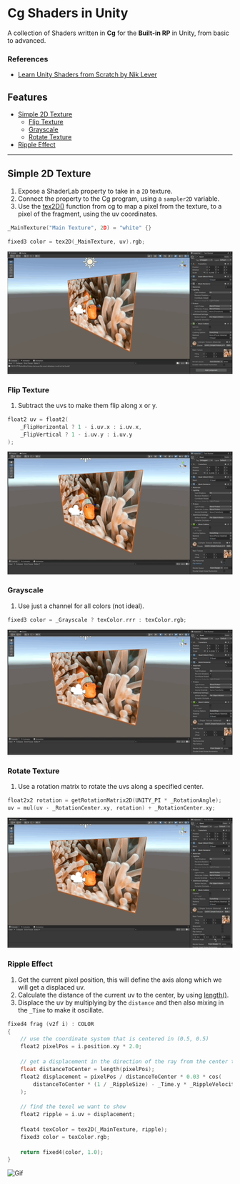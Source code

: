 # Cg Shaders in Unity

A collection of Shaders written in **Cg** for the **Built-in RP** in Unity, from basic to advanced.

### References

- [Learn Unity Shaders from Scratch by Nik Lever](https://www.udemy.com/course/learn-unity-shaders-from-scratch)

## Features

- [Simple 2D Texture](#simple-2d-texture)
  - [Flip Texture](#flip-texture)
  - [Grayscale](#grayscale)
  - [Rotate Texture](#rotate-texture)
- [Ripple Effect](#ripple-effect)

---

## Simple 2D Texture

1. Expose a ShaderLab property to take in a `2D` texture.
1. Connect the property to the Cg program, using a `sampler2D` variable.
1. Use the [tex2D()](https://developer.download.nvidia.com/cg/tex2D.html) function from cg to map a pixel from the texture, to a pixel of the fragment, using the uv coordinates.

```c
_MainTexture("Main Texture", 2D) = "white" {}
```

```c
fixed3 color = tex2D(_MainTexture, uv).rgb;
```

![Gif](./docs/1.gif)

### Flip Texture

1. Subtract the uvs to make them flip along x or y.

```c
float2 uv = float2(
    _FlipHorizontal ? 1 - i.uv.x : i.uv.x,
    _FlipVertical ? 1 - i.uv.y : i.uv.y
);
```

![Gif](./docs/1b.gif)

### Grayscale

1. Use just a channel for all colors (not ideal).

```c
fixed3 color = _Grayscale ? texColor.rrr : texColor.rgb;
```

![Gif](./docs/1c.gif)

### Rotate Texture

1. Use a rotation matrix to rotate the uvs along a specified center.

```c
float2x2 rotation = getRotationMatrix2D(UNITY_PI * _RotationAngle);
uv = mul(uv - _RotationCenter.xy, rotation) + _RotationCenter.xy;
```

![Gif](./docs/1d.gif)

### Ripple Effect

1. Get the current pixel position, this will define the axis along which we will get a displaced uv.
1. Calculate the distance of the current uv to the center, by using [length()](https://developer.download.nvidia.com/cg/length.html).
1. Displace the uv by multiplying by the `distance` and then also mixing in the `_Time` to make it oscillate.

```c
fixed4 frag (v2f i) : COLOR
{
    // use the coordinate system that is centered in (0.5, 0.5)
    float2 pixelPos = i.position.xy * 2.0;

    // get a displacement in the direction of the ray from the center to the pixel
    float distanceToCenter = length(pixelPos);
    float2 displacement = pixelPos / distanceToCenter * 0.03 * cos(
        distanceToCenter * (1 / _RippleSize) - _Time.y * _RippleVelocity
    );

    // find the texel we want to show
    float2 ripple = i.uv + displacement;

    float4 texColor = tex2D(_MainTexture, ripple);
    fixed3 color = texColor.rgb;

    return fixed4(color, 1.0);
}
```

![Gif](./docs/2.gif)
